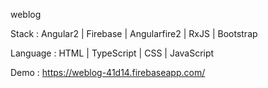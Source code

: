 weblog

Stack : Angular2 | Firebase | Angularfire2 | RxJS | Bootstrap

Language : HTML | TypeScript | CSS | JavaScript

Demo : https://weblog-41d14.firebaseapp.com/
